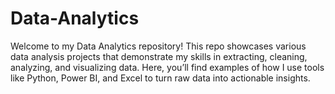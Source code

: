 # Data-Analytics
Welcome to my Data Analytics repository! This repo showcases various data analysis projects that demonstrate my skills in extracting, cleaning, analyzing, and visualizing data. Here, you’ll find examples of how I use tools like Python, Power BI, and Excel to turn raw data into actionable insights.
